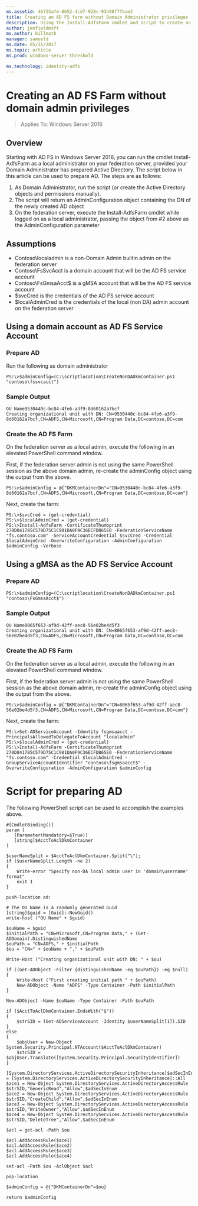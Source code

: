 ```yaml
---
ms.assetid: 46725afe-8652-4cd7-928c-93b98f7fbae3
title: Creating an AD FS farm without Domain Administrator privileges
description: Using the Install-AdfsFarm cmdlet and script to create an AD FS farm using delegated admin credentials
author: jenfieldmsft
ms.author: billmath
manager: samueld
ms.date: 05/31/2017
ms.topic: article
ms.prod: windows-server-threshold

ms.technology: identity-adfs
---
```


# Creating an AD FS Farm without domain admin privileges

>Applies To: Windows Server 2016

## Overview
Starting with AD FS in Windows Server 2016, you can run the cmdlet Install-AdfsFarm as a local administrator on your federation server, provided your Domain Administrator has prepared Active Directory.  The script below in this article can be used to prepare AD.  The steps are as follows:

1) As Domain Administrator, run the script (or create the Active Directory objects and permissions manually).
2) The script will return an AdminConfiguration object containing the DN of the newly created AD object
3) On the federation server, execute the Install-AdfsFarm cmdlet while logged on as a local administrator, passing the object from #2 above as the AdminConfiguration parameter

## Assumptions
- Contoso\localadmin is a non-Domain Admin builtin admin on the federation server
- Contoso\FsSvcAcct is a domain account that will be the AD FS service account
- Contoso\FsGmsaAcct$ is a gMSA account that will be the AD FS service account
- $svcCred is the credentials of the AD FS service account
- $localAdminCred is the credentials of the local (non DA) admin account on the federation server

## Using a domain account as AD FS Service Account
### Prepare AD 
Run the following as domain administrator
```
PS:\>$adminConfig=(C:\scriptlocation\CreateNonDADkmContainer.ps1 "contoso\fssvcacct")
```
### Sample Output
```
OU Name9530440c-bc84-4fe6-a3f9-8d60162a7bcf
Creating organizational unit with DN: CN=9530440c-bc84-4fe6-a3f9-8d60162a7bcf,CN=ADFS,CN=Microsoft,CN=Program Data,DC=contoso,DC=com
```
### Create the AD FS Farm
On the federation server as a local admin, execute the following in an elevated PowerShell command window.

First, if the federation server admin is not using the same PowerShell session as the above domain admin, re-create the adminConfig object using the output from the above.
```
PS:\>$adminConfig = @{"DKMContainerDn"="CN=9530440c-bc84-4fe6-a3f9-8d60162a7bcf,CN=ADFS,CN=Microsoft,CN=Program Data,DC=contoso,DC=com"}
```

Next, create the farm:
```
PS:\>$svcCred = (get-credential)
PS:\>$localAdminCred = (get-credential) 
PS:\>Install-AdfsFarm -CertificateThumbprint 270D041785C579D75C1C981DA0F9C36ECFDB65E0 -FederationServiceName "fs.contoso.com" -ServiceAccountCredential $svcCred -Credential $localAdminCred -OverwriteConfiguration -AdminConfiguration $adminConfig -Verbose
```
## Using a gMSA as the AD FS Service Account
### Prepare AD
```
PS:\>$adminConfig=(C:\scriptlocation\CreateNonDADkmContainer.ps1 "contoso\FsGmsaAcct$")
```

### Sample Output
```
OU Name8065f653-af9d-42ff-aec8-56e02be4d5f3
Creating organizational unit with DN: CN=8065f653-af9d-42ff-aec8-56e02be4d5f3,CN=ADFS,CN=Microsoft,CN=Program Data,DC=contoso,DC=com
```

### Create the AD FS Farm
On the federation server as a local admin, execute the following in an elevated PowerShell command window.

First, if the federation server admin is not using the same PowerShell session as the above domain admin, re-create the adminConfig object using the output from the above.
```
PS:\>$adminConfig = @{"DKMContainerDn"="CN=8065f653-af9d-42ff-aec8-56e02be4d5f3,CN=ADFS,CN=Microsoft,CN=Program Data,DC=contoso,DC=com"}
```

Next, create the farm:
```
PS:\>Set-ADServiceAccount -Identity fsgmsaacct -PrincipalsAllowedToDelegateToAccount "localadmin"
PS:\>$localAdminCred = (get-credential) 
PS:\>Install-AdfsFarm -CertificateThumbprint 270D041785C579D75C1C981DA0F9C36ECFDB65E0 -FederationServiceName "fs.contoso.com" -Credential $localAdminCred -GroupServiceAccountIdentifier "contoso\fsgmsaacct$" -OverwriteConfiguration -AdminConfiguration $adminConfig
```

# Script for preparing AD
The following PowerShell script can be used to accomplish the examples above.

```
#[CmdletBinding()] 
param (
   [Parameter(Mandatory=$True)]
   [string]$AcctToAclDkmContainer
)

$userNameSplit = $AcctToAclDkmContainer.Split("\");
if ($userNameSplit.Length -ne 2)
{
	Write-error "Specify non-DA local admin user in 'domain\username' format"
	exit 1
}

push-location ad:

# The OU Name is a randomly generated Guid
[string]$guid = [Guid]::NewGuid()
write-host ("OU Name" + $guid)

$ouName = $guid
$initialPath = "CN=Microsoft,CN=Program Data," + (Get-ADDomain).DistinguishedName
$ouPath = "CN=ADFS," + $initialPath
$ou = "CN=" + $ouName + "," + $ouPath

Write-Host ("Creating organizational unit with DN: " + $ou)

if ((Get-ADObject -Filter {distinguishedName -eq $ouPath}) -eq $null)
{
	Write-Host ("First creating initial path " + $ouPath)
	New-ADObject -Name "ADFS" -Type Container -Path $initialPath
}

New-ADObject -Name $ouName -Type Container -Path $ouPath

if ($AcctToAclDkmContainer.EndsWith("$"))
{
	$strSID = (Get-ADServiceAccount -Identity $userNameSplit[1]).SID
}
else
{
	$objUser = New-Object System.Security.Principal.NTAccount($AcctToAclDkmContainer)
	$strSID = $objUser.Translate([System.Security.Principal.SecurityIdentifier])
}

[System.DirectoryServices.ActiveDirectorySecurityInheritance]$adSecInEnum = [System.DirectoryServices.ActiveDirectorySecurityInheritance]::All
$ace1 = New-Object System.DirectoryServices.ActiveDirectoryAccessRule $strSID,"GenericRead","Allow",$adSecInEnum
$ace2 = New-Object System.DirectoryServices.ActiveDirectoryAccessRule $strSID,"CreateChild","Allow",$adSecInEnum
$ace3 = New-Object System.DirectoryServices.ActiveDirectoryAccessRule $strSID,"WriteOwner","Allow",$adSecInEnum
$ace4 = New-Object System.DirectoryServices.ActiveDirectoryAccessRule $strSID,"DeleteTree","Allow",$adSecInEnum

$acl = get-acl -Path $ou

$acl.AddAccessRule($ace1)
$acl.AddAccessRule($ace2)
$acl.AddAccessRule($ace3)
$acl.AddAccessRule($ace4)

set-acl -Path $ou -AclObject $acl

pop-location

$adminConfig = @{"DKMContainerDn"=$ou}

return $adminConfig
```

